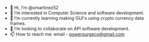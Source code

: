- 👋 Hi, I’m @omartinez52
- 👀 I’m interested in Computer Science and software development.
- 🌱 I’m currently learning making GUI's using crypto currency data frames.
- 💞️ I’m looking to collaborate on API software development.
- 📫 How to reach me: email - powersurgeco@gmail.com

<!---
omartinez52/omartinez52 is a ✨ special ✨ repository because its `README.md` (this file) appears on your GitHub profile.
You can click the Preview link to take a look at your changes.
--->
